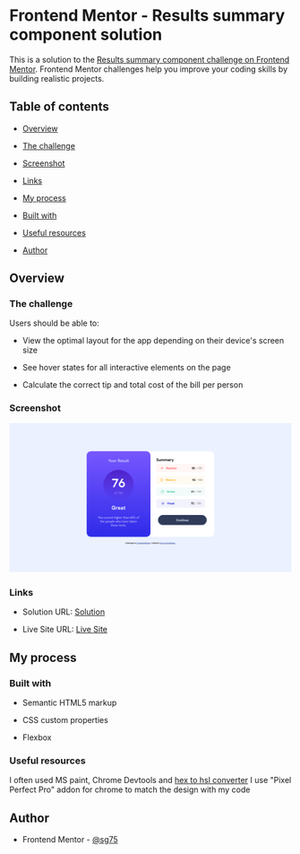 # Frontend Mentor - Results summary component solution

This is a solution to the [Results summary component challenge on Frontend Mentor](https://www.frontendmentor.io/challenges/results-summary-component-CE_K6s0maV). Frontend Mentor challenges help you improve your coding skills by building realistic projects.

## Table of contents

- [Overview](#overview)

- [The challenge](#the-challenge)

- [Screenshot](#screenshot)

- [Links](#links)

- [My process](#my-process)

- [Built with](#built-with)

- [Useful resources](#useful-resources)

- [Author](#author)

## Overview

### The challenge

Users should be able to:

- View the optimal layout for the app depending on their device's screen size

- See hover states for all interactive elements on the page

- Calculate the correct tip and total cost of the bill per person

### Screenshot

![Screenshot](./Screenshot.png)

### Links

- Solution URL: [Solution](https://github.com/SG75/result-summary-component)

- Live Site URL: [Live Site](https://your-live-site-url.com)

## My process

### Built with

- Semantic HTML5 markup

- CSS custom properties

- Flexbox

### Useful resources

I often used MS paint, Chrome Devtools and <a href="https://htmlcolors.com/hex-to-hsl" target="__blank">hex to hsl converter</a>
I use "Pixel Perfect Pro" addon for chrome to match the design with my code

## Author

- Frontend Mentor - [@sg75](https://www.frontendmentor.io/profile/sg75)
